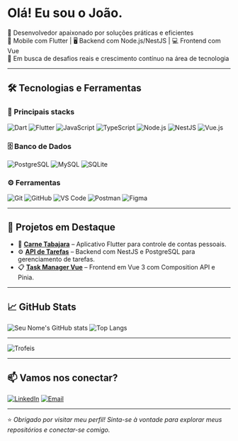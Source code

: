 # Olá! Eu sou o João.

🎯 Desenvolvedor apaixonado por soluções práticas e eficientes  
📱 Mobile com Flutter | 🖥️ Backend com Node.js/NestJS | 💻 Frontend com Vue  
🚀 Em busca de desafios reais e crescimento contínuo na área de tecnologia  

---

## 🛠️ Tecnologias e Ferramentas

### 🚀 Principais stacks

![Dart](https://img.shields.io/badge/Dart-0175C2?style=flat&logo=dart&logoColor=white)
![Flutter](https://img.shields.io/badge/Flutter-02569B?style=flat&logo=flutter&logoColor=white)
![JavaScript](https://img.shields.io/badge/JavaScript-F7DF1E?style=flat&logo=javascript&logoColor=black)
![TypeScript](https://img.shields.io/badge/TypeScript-3178C6?style=flat&logo=typescript&logoColor=white)
![Node.js](https://img.shields.io/badge/Node.js-339933?style=flat&logo=node.js&logoColor=white)
![NestJS](https://img.shields.io/badge/NestJS-E0234E?style=flat&logo=nestjs&logoColor=white)
![Vue.js](https://img.shields.io/badge/Vue.js-35495E?style=flat&logo=vue.js&logoColor=4FC08D)

### 🗄️ Banco de Dados

![PostgreSQL](https://img.shields.io/badge/PostgreSQL-336791?style=flat&logo=postgresql&logoColor=white)
![MySQL](https://img.shields.io/badge/MySQL-4479A1?style=flat&logo=mysql&logoColor=white)
![SQLite](https://img.shields.io/badge/SQLite-003B57?style=flat&logo=sqlite&logoColor=white)

### ⚙️ Ferramentas

![Git](https://img.shields.io/badge/Git-F05032?style=flat&logo=git&logoColor=white)
![GitHub](https://img.shields.io/badge/GitHub-181717?style=flat&logo=github&logoColor=white)
![VS Code](https://img.shields.io/badge/VS_Code-007ACC?style=flat&logo=visual-studio-code&logoColor=white)
![Postman](https://img.shields.io/badge/Postman-FF6C37?style=flat&logo=postman&logoColor=white)
![Figma](https://img.shields.io/badge/Figma-F24E1E?style=flat&logo=figma&logoColor=white)

---

## 💼 Projetos em Destaque

- 🎯 [**Carne Tabajara**](https://github.com/seu-usuario/carne-tabajara) – Aplicativo Flutter para controle de contas pessoais.
- ⚙️ [**API de Tarefas**](https://github.com/seu-usuario/api-tarefas) – Backend com NestJS e PostgreSQL para gerenciamento de tarefas.
- 📋 [**Task Manager Vue**](https://github.com/seu-usuario/vue-task-manager) – Frontend em Vue 3 com Composition API e Pinia.

---

## 📈 GitHub Stats

![Seu Nome's GitHub stats](https://github-readme-stats.vercel.app/api?username=FirmianoGit&show_icons=true&theme=tokyonight&hide_rank=true)
![Top Langs](https://github-readme-stats.vercel.app/api/top-langs/?username=FirmianoGit&layout=compact&theme=tokyonight)

---

![Trofeis](https://github-profile-trophy.vercel.app/?username=FirmianoGit&theme=onedark)


---

## 📫 Vamos nos conectar?

[![LinkedIn](https://img.shields.io/badge/LinkedIn-0077B5?style=flat&logo=linkedin&logoColor=white)](https://www.linkedin.com/in/joão-vitor-firmiano/)
[![Email](https://img.shields.io/badge/Email-D14836?style=flat&logo=gmail&logoColor=white)](mailto:firmiano.contato@gmail.com)

---

⭐ *Obrigado por visitar meu perfil! Sinta-se à vontade para explorar meus repositórios e conectar-se comigo.*
